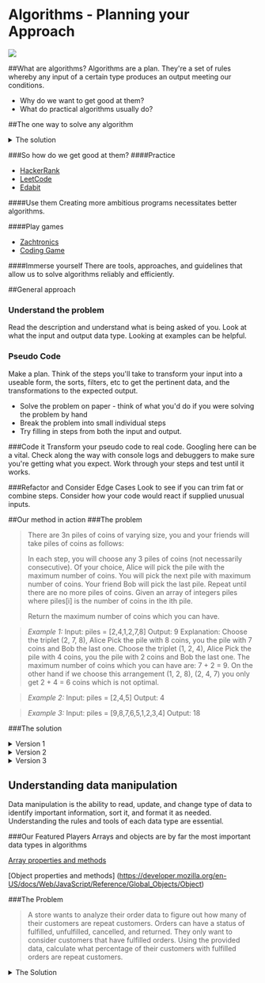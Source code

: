 # Algorithms - Planning your Approach

![](https://media3.giphy.com/media/c4UFjRMfRRkXu/giphy.gif?cid=ecf05e477fe189765b6e09127b23898c9943b33d8179bcf1&rid=giphy.gif)

##What are algorithms?
Algorithms are a plan.  They're a set of rules whereby any input of a certain type produces an output meeting our conditions.

- Why do we want to get good at them?
- What do practical algorithms usually do?

##The one way to solve any algorithm
<details>
<summary>The solution</summary>
![](https://i.imgur.com/IlweEFM.gif)

There's no one way to solve every algorithm
</details>

###So how do we get good at them?
####Practice
- [HackerRank](https://www.hackerrank.com)
- [LeetCode](https://https://leetcode.com/)
- [Edabit](https://edabit.com/)

####Use them
Creating more ambitious programs necessitates better algorithms.

####Play games
- [Zachtronics](https://store.steampowered.com/developer/zachtronics)
- [Coding Game](https://www.codingame.com/start)

####Immerse yourself
There are tools, approaches, and guidelines that allow us to solve algorithms reliably and efficiently.

##General approach
### Understand the problem
Read the description and understand what is being asked of you.  Look at what the input and output data type.  Looking at examples can be helpful.

### Pseudo Code
Make a plan.  Think of the steps you'll take to transform your input into a useable form, the sorts, filters, etc to get the pertinent data, and the transformations to the expected output.

- Solve the problem on paper - think of what you'd do if you were solving the problem by hand
- Break the problem into small individual steps
- Try filling in steps from both the input and output.

###Code it
Transform your pseudo code to real code. Googling here can be a vital. Check along the way with console logs and debuggers to make sure you're getting what you expect. Work through your steps and test until it works.


###Refactor and Consider Edge Cases
Look to see if you can trim fat or combine steps. Consider how your code would react if supplied unusual inputs.

##Our method in action
###The problem

> There are 3n piles of coins of varying size, you and your friends will take piles of coins as follows:
> 
> In each step, you will choose any 3 piles of coins (not necessarily consecutive).
> Of your choice, Alice will pick the pile with the maximum number of coins.
> You will pick the next pile with maximum number of coins.
> Your friend Bob will pick the last pile.
> Repeat until there are no more piles of coins.
> Given an array of integers piles where piles[i] is the number of coins in the ith pile.
> 
> Return the maximum number of coins which you can have.


> *Example 1:* 
> Input: piles = [2,4,1,2,7,8]
> Output: 9
> Explanation: Choose the triplet (2, 7, 8), Alice Pick the pile with 8 coins, you the pile with 7 coins and Bob the last one.
> Choose the triplet (1, 2, 4), Alice Pick the pile with 4 coins, you the pile with 2 coins and Bob the last one.
> The maximum number of coins which you can have are: 7 + 2 = 9.
> On the other hand if we choose this arrangement (1, 2, 8), (2, 4, 7) you only get 2 + 4 = 6 coins which is not optimal.

> *Example 2:* 
> Input: piles = [2,4,5]
> Output: 4


> *Example 3:* 
> Input: piles = [9,8,7,6,5,1,2,3,4]
> Output: 18
 
###The solution
<details>
<summary>Version 1</summary>

```
	let maxCoins = function(piles) { 
	    let count=0
	    while(piles.length>0){
	        let max = Math.max.apply(null, piles)
	        piles.splice(piles.indexOf(max),1)
	        let second=Math.max.apply(null, piles)
	        piles.splice(piles.indexOf(second),1)
	        count+=second
	        piles.splice(piles.indexOf(Math.min.apply(null, piles)),1)
	    }
	    return count
	};
```
	
Time Limit Exceeded on LeetCode
</details>
	
<details>
<summary>Version 2</summary>

```
	let maxCoins = function(piles) { 
		let count=0
    	piles=piles.sort((a,b)=>a-b)
		while(piles.length>1){
     		count+=piles[piles.length-2]
	  		piles.splice(piles.length-2,2)
	   		piles.splice(0,1)
    	}
		return count
	};
```

Completes in 2136 ms
</details>

	
<details>
<summary>Version 3</summary>

```
	let maxCoins = function(piles) { 
	    let count=0
        piles=piles.sort((a,b)=>a-b)
	    for(let i = piles.length-2;i>=piles.length/3;i-=2){
            count+=piles[i]
        }
	    return count
	};
```

Completes in 212 ms
</details>

## Understanding data manipulation
Data manipulation is the ability to read, update, and change type of data to identify important information, sort it, and format it as needed.  Understanding the rules and tools of each data type are essential.

###Our Featured Players
Arrays and objects are by far the most important data types in algorithms

[Array properties and methods](https://www.w3schools.com/jsref/jsref_obj_array.asp)

[Object properties and methods] (https://developer.mozilla.org/en-US/docs/Web/JavaScript/Reference/Global_Objects/Object)

###The Problem
>A store wants to analyze their order data to figure out how many of their customers are repeat customers. Orders can have a status of fulfilled, unfulfilled, cancelled, and returned.  They only want to consider customers that have fulfilled orders. Using the provided data, calculate what percentage of their customers with fulfilled orders are repeat customers.

<details>
<summary>The Solution</summary>

```  let customers = {};
  orders.forEach(order => {
    if (order.status === 'fulfilled') {
      if (customers[order.customer_name]) {
        customers[order.customer_name]++;
      } else {
        customers[order.customer_name] = 1;
      }
    }
  });
  let repeatCust =
    (Object.values(customers).filter(cust => cust > 1).length /
      Object.keys(customers).length) *
    100;
  return repeatCust;
```

</details>

